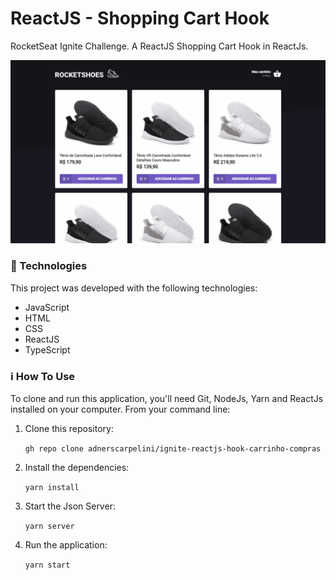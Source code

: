 # ReactJS - Shopping Cart Hook

RocketSeat Ignite Challenge.
A ReactJS Shopping Cart Hook in ReactJs.



![Demo](https://raw.githubusercontent.com/adnerscarpelini/ignite-reactjs-hook-carrinho-compras/master/DEMO.gif?raw=true "Demo")

### 🚀 Technologies

This project was developed with the following technologies:

- JavaScript
- HTML
- CSS
- ReactJS
- TypeScript

### ℹ️ How To Use

To clone and run this application, you'll need Git, NodeJs, Yarn and ReactJs installed on your computer. From your command line:

1. Clone this repository:  

   `gh repo clone adnerscarpelini/ignite-reactjs-hook-carrinho-compras`

2. Install the dependencies:

   `yarn install`

3. Start the Json Server:

   `yarn server`

4. Run the application:

   `yarn start`
